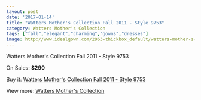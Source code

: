 ```yaml
---
layout: post
date: '2017-01-14'
title: "Watters Mother's Collection Fall 2011 - Style 9753"
category: Watters Mother's Collection
tags: ["fall","elegant","charming","gowns","dresses"]
image: http://www.idealgown.com/2963-thickbox_default/watters-mother-s-collection-fall-2011-style-9753.jpg
---
```

Watters Mother's Collection Fall 2011 - Style 9753

On Sales: **$290**
<a href="https://www.idealgown.com/en/watters-mothers-collection/1422-watters-mother-s-collection-fall-2011-style-9753.html"><amp-img layout="responsive" width="600" height="600" src="//www.idealgown.com/2963-thickbox_default/watters-mother-s-collection-fall-2011-style-9753.jpg" alt="Watters Mother's Collection Fall 2011 - Style 9753 0" /></a>

Buy it: [Watters Mother's Collection Fall 2011 - Style 9753](https://www.idealgown.com/en/watters-mothers-collection/1422-watters-mother-s-collection-fall-2011-style-9753.html "Watters Mother's Collection Fall 2011 - Style 9753")

View more: [Watters Mother's Collection](https://www.idealgown.com/en/19-watters-mothers-collection "Watters Mother's Collection")